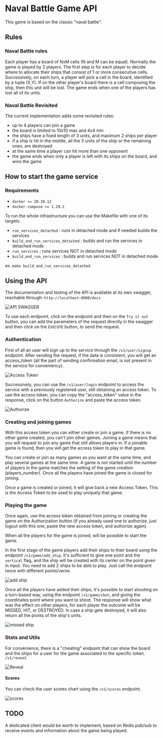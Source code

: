 # Naval Battle Game API

This game is based on the classic "naval battle".

## Rules
### Naval Battle rules
Each player has a board of NxM cells (N and M can be equal). Normally the game is played by 2 players. The first step is for each player to decide 
where to allocate their ships that consist of 1 or more consecutive cells.
Successively, on each turn, a player will pick a cell in the board, identified by a tuple (X,Y). If on the other player's board there is a cell composing the ship, then this unit will be lost.
The game ends when one of the players has lost all of its units.

### Naval Battle Revisited
The current implementation adds some revisited rules:
- up to 4 players can join a game
- the board is limited to 10x10 max and 4x4 min
- the ships have a fixed length of 3 units, and maximum 2 ships per player
- if a ship is hit in the middle, all the 3 units of the ship or the remaining ones, are destroyed
- at the same time a player can hit more than one opponent
- the game ends when only a player is left with its ships on the board, and wins the game

## How to start the game service

### Requirements
- `docker >= 20.10.12`
- `docker-compose >= 1.29.2`

To run the whole infrastructure you can use the Makefile with one of its targets:
 - `run_services_detached` : runs in detached mode and if needed builds the services
 - `build_and_run_services_detached` : builds and run the services in detached mode
 - `run_services` : runs services NOT in detached mode
 - `build_and_run_services` : builds and run services NOT in detached mode
 
 
 ex.
 ```make build_and_run_services_detached```
 
## Using the API
 
The documentation and testing of the API is available at its own swagger, reachable through:
`http://localhost:8000/docs`

![API SWAGGER](https://user-images.githubusercontent.com/58236349/177278846-47002a8c-e952-4cb7-a14e-10f6a64f99f9.png)




To use each endpoint, click on the endpoint and then on the `Try it out` button, you can add the parameters of the request directly in the swagger and then click on the `EXECUTE` button, to send the request. 

### Authentication

First of all an user will sign up to the service through the `/v1/user/signup` endpoint. 
After sending the request, if the data is consistent, you will get an access_token (all the part of sending confirmation email, is not present in the service for conveniency).



![Access Token](https://user-images.githubusercontent.com/58236349/177280335-958451a6-d8d5-42d9-8bb0-1875e4cbb8eb.png)




Successively, you can use the `/v1/user/login` endpoint to access the service with a previously registered user, still obtaining an access token.
To use the access token, you can copy the "access_token" value in the response, click on the button `Authorize` and paste the access token.



![Authorize](https://user-images.githubusercontent.com/58236349/177282254-b0692ffb-fff3-4751-9116-428da15fe8a4.png)





### Creating and joining games
With this access token you can either create or join a game. If there is no other game created, you can't join other games.
Joining a game means that you will request to join any game that still allows players in.
If a joinable game is found, then you will get the access token to play in that game.

You can create or join as many games as you want at the same time, and play several games at the same time.
A game is not started until the number of players in the game matches the setting of the game creation (players_number).
Once all the players have joined the game is closed for joining.

Once a game is created or joined, it will give back a new Access Token. This is the Access Token to be used to play uniquely that game.

### Playing the game
Once again, use the access token obtained from joining or creating the game on the Authorization button (if you already used one to authorize, just logout with this one, paste the new access token, and authorize again)

When all the players for the game is joined, will be possible to start the game.

In the first stage of the game players add their ships to their board using the endpoint `/v1/game/add_ship`. It's sufficient to give one point and the `vertical` flag, and the ship will be created with its center on the point given in input. You need to add 2 ships to be able to play. Just call the endpoint twice with different points/verse.



![add ship](https://user-images.githubusercontent.com/58236349/177284452-3158d2ef-69c5-4ea0-acc9-2dd3e3388422.png)




Once all the players have added their ships, it's possible to start shooting on a turn-based way, using the endpoint `/v1/game/shot`, and giving the coordinates point where you want to shoot.
The response will show what was the effect on other players, for each player the outcome will be MISSED, HIT, or DESTROYED.
In case a ship gets destroyed, it will also return all the points of the ship's units.



![missed ship](https://user-images.githubusercontent.com/58236349/177285415-9f5c47bc-516b-4481-833f-a957981f814d.png)




### Stats and Utils

For convenience, there is a "cheating" endpoint that can show the board and the ships for a user for the game associated to the specific token.
`/v1/reveal`



![Reveal](https://user-images.githubusercontent.com/58236349/177286800-2fd3ec75-e138-4c32-9326-4193f77ef6aa.png)


#### Scores

You can check the user scores chart using the `/v1/scores` endpoint.



![scores](https://user-images.githubusercontent.com/58236349/177288260-ee7ce55e-86f7-40cd-98ee-525682745ed4.png)


## TODO

A dedicated client would be worth to implement, based on Redis pub/sub to receive events and information about the game being played.













